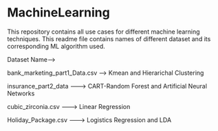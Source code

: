 # MachineLearning
This repository contains all use cases for different machine learning techniques. This readme file contains names of
different dataset and its corresponding ML algorithm used.

Dataset Name--> 

bank_marketing_part1_Data.csv   --> Kmean and Hierarichal Clustering

insurance_part2_data            ---> CART-Random Forest and Artificial Neural Networks

cubic_zirconia.csv              ---> Linear Regression

Holiday_Package.csv             ---> Logistics Regression and LDA 
